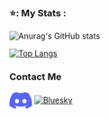 ### ⭐: My Stats :

![Anurag's GitHub stats](https://github-readme-stats-chi-jade-92.vercel.app/api?username=Adriwang&show_icons=true&theme=radical)

[![Top Langs](https://github-readme-stats.vercel.app/api/top-langs/?username=Adriwang&layout=donut&theme=radical)](github-readme-stats-chi-jade-92.vercel.app)

<h3 align="left">Contact Me</h3>
<p align="left">
<a href="https://discordapp.com/users/511983544269275137" target="blank"><img align="center" src="Discord.svg" alt="Discord" height="30" width="40" /></a>
<a href="https://bsky.app/profile/adriwang.bsky.social" target="blank"><img align="center" src="https://upload.wikimedia.org/wikipedia/commons/7/7a/Bluesky_Logo.svg" alt="Bluesky" height="30" width="35" /></a>
</p>
